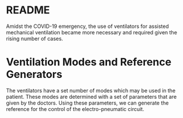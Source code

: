 # README

Amidst the COVID-19 emergency, the use of ventilators for assisted mechanical ventilation became more necessary and required given the rising number of cases. 

# Ventilation Modes and Reference Generators

The ventilators have a set number of modes which may be used in the patient. These modes are determined with a set of parameters that are given by the doctors. Using these parameters, we can generate the reference for the control of the electro-pneumatic circuit. 
